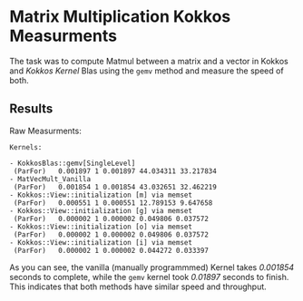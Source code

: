 # Matrix Multiplication Kokkos Measurments

The task was to compute Matmul between a matrix and a vector in Kokkos and *Kokkos Kernel* Blas using the `gemv` method and measure the speed of both.


## Results

Raw Measurments:
```
Kernels: 

- KokkosBlas::gemv[SingleLevel]
 (ParFor)   0.001897 1 0.001897 44.034311 33.217834
- MatVecMult_Vanilla
 (ParFor)   0.001854 1 0.001854 43.032651 32.462219
- Kokkos::View::initialization [m] via memset
 (ParFor)   0.000551 1 0.000551 12.789153 9.647658
- Kokkos::View::initialization [g] via memset
 (ParFor)   0.000002 1 0.000002 0.049806 0.037572
- Kokkos::View::initialization [o] via memset
 (ParFor)   0.000002 1 0.000002 0.049806 0.037572
- Kokkos::View::initialization [i] via memset
 (ParFor)   0.000002 1 0.000002 0.044272 0.033397
```

As you can see, the vanilla (manually programmmed) Kernel takes *0.001854* seconds to complete, while the `gemv` kernel took *0.01897* seconds to finish. This indicates that both methods have similar speed and throughput.